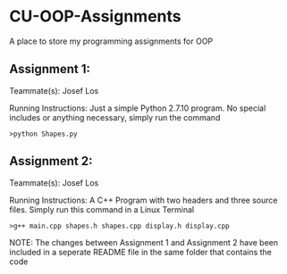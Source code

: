 # CU-OOP-Assignments
A place to store my programming assignments for OOP


## Assignment 1:
Teammate(s): Josef Los

Running Instructions: Just a simple Python 2.7.10 program. No special includes or anything necessary, simply run the command

`>python Shapes.py`

## Assignment 2:
Teammate(s): Josef Los

Running Instructions: A C++ Program with two headers and three source files. Simply run this command in a Linux Terminal

`>g++ main.cpp shapes.h shapes.cpp display.h display.cpp`

NOTE: The changes between Assignment 1 and Assignment 2 have been included in a seperate README file in the same folder that contains the code
